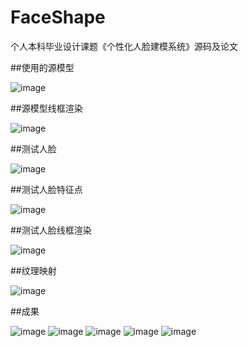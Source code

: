 # FaceShape
个人本科毕业设计课题《个性化人脸建模系统》源码及论文



##使用的源模型

![image](https://github.com/MeeSh0o/FaceShape/blob/master/%E8%AE%BA%E6%96%87%E6%8F%92%E5%9B%BE/%E9%A1%B6%E7%82%B9%E7%89%88%E6%9C%AC%E7%9A%84%E6%A8%A1%E5%9E%8B.png)


##源模型线框渲染

![image](https://github.com/MeeSh0o/FaceShape/blob/master/%E8%AE%BA%E6%96%87%E6%8F%92%E5%9B%BE/%E7%BA%BF%E6%A1%86%E6%A8%A1%E5%9E%8B.png)


##测试人脸

![image](https://github.com/MeeSh0o/FaceShape/blob/master/%E8%AE%BA%E6%96%87%E6%8F%92%E5%9B%BE/%E6%B5%8B%E8%AF%95%E4%BA%BA%E8%84%B8.png)


##测试人脸特征点

![image](https://github.com/MeeSh0o/FaceShape/blob/master/%E8%AE%BA%E6%96%87%E6%8F%92%E5%9B%BE/%E6%B5%8B%E8%AF%95%E4%BA%BA%E8%84%B8%E7%89%B9%E5%BE%81%E6%A0%87%E5%AE%9A.png)


##测试人脸线框渲染

![image](https://github.com/MeeSh0o/FaceShape/blob/master/%E8%AE%BA%E6%96%87%E6%8F%92%E5%9B%BE/%E6%B5%8B%E8%AF%95%E4%BA%BA%E8%84%B8%E7%BA%BF%E6%A1%86%E6%A8%A1%E5%9E%8B.png)


##纹理映射

![image](https://github.com/MeeSh0o/FaceShape/blob/master/%E8%AE%BA%E6%96%87%E6%8F%92%E5%9B%BE/%E8%B4%B4%E5%9B%BE%E6%98%A0%E5%B0%84%E5%90%8E%E6%B5%8B%E8%AF%95%E4%BA%BA%E8%84%B8%E6%A8%A1%E5%9E%8B6.png)


##成果

![image](https://github.com/MeeSh0o/FaceShape/blob/master/%E8%AE%BA%E6%96%87%E6%8F%92%E5%9B%BE/%E8%B4%B4%E5%9B%BE%E6%98%A0%E5%B0%84%E5%90%8E%E6%B5%8B%E8%AF%95%E4%BA%BA%E8%84%B8%E6%A8%A1%E5%9E%8B1.png)
![image](https://github.com/MeeSh0o/FaceShape/blob/master/%E8%AE%BA%E6%96%87%E6%8F%92%E5%9B%BE/%E8%B4%B4%E5%9B%BE%E6%98%A0%E5%B0%84%E5%90%8E%E6%B5%8B%E8%AF%95%E4%BA%BA%E8%84%B8%E6%A8%A1%E5%9E%8B2.png)
![image](https://github.com/MeeSh0o/FaceShape/blob/master/%E8%AE%BA%E6%96%87%E6%8F%92%E5%9B%BE/%E8%B4%B4%E5%9B%BE%E6%98%A0%E5%B0%84%E5%90%8E%E6%B5%8B%E8%AF%95%E4%BA%BA%E8%84%B8%E6%A8%A1%E5%9E%8B3.png)
![image](https://github.com/MeeSh0o/FaceShape/blob/master/%E8%AE%BA%E6%96%87%E6%8F%92%E5%9B%BE/%E8%B4%B4%E5%9B%BE%E6%98%A0%E5%B0%84%E5%90%8E%E6%B5%8B%E8%AF%95%E4%BA%BA%E8%84%B8%E6%A8%A1%E5%9E%8B4.png)
![image](https://github.com/MeeSh0o/FaceShape/blob/master/%E8%AE%BA%E6%96%87%E6%8F%92%E5%9B%BE/%E8%B4%B4%E5%9B%BE%E6%98%A0%E5%B0%84%E5%90%8E%E6%B5%8B%E8%AF%95%E4%BA%BA%E8%84%B8%E6%A8%A1%E5%9E%8B5.png)
